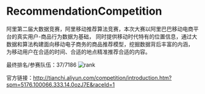 # RecommendationCompetition
阿里第二届大数据竞赛，阿里移动推荐算法竞赛，本次大赛以阿里巴巴移动电商平台的真实用户-商品行为数据为基础，
同时提供移动时代特有的位置信息，通过大数据和算法构建面向移动电子商务的商品推荐模型，挖掘数据背后丰富的内涵，
为移动用户在合适的时间、合适的地点精准推荐合适的内容。

最终排名/参赛队伍：37/7186
![rank](http://yun.baidu.com/share/link?shareid=285212009&uk=218874565)

官方链接：http://tianchi.aliyun.com/competition/introduction.htm?spm=5176.100066.333.14.0ozJ7E&raceId=1


